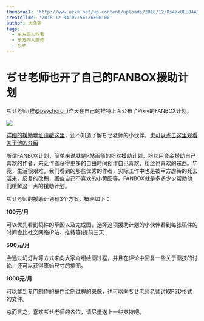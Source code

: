 ```yaml
---
thumbnail: 'http://www.uzkk.net/wp-content/uploads/2018/12/Ds4axUEU8AA7tWA-825x510.jpg'
createTime: '2018-12-04T07:56:26+00:00'
author: 大乌冬
tags:
  - 东方同人作者
  - 东方同人画师
  - ぢせ
---
```


# ぢせ老师也开了自己的FANBOX援助计划

ぢせ老师([推@psychoron](https://twitter.com/psychoron))昨天在自己的推特上面公布了Pixiv的FANBOX计划。

![](http://www.uzkk.net/wp-content/uploads/2018/12/Clipboard02.gif)

[详细的援助地址请戳这里](https://www.pixiv.net/fanbox/creator/4790)，还不知道了解ぢせ老师的小伙伴，[也可以点击这里观看关于他的介绍](http://www.uzkk.net/?p=809)

所谓FANBOX计划，简单来说就是P站画师的粉丝援助计划，粉丝用资金援助自己喜欢的作者，来让作者获得更多的自由时间创作自己喜欢、粉丝也喜欢的东西。毕竟，生活很艰难，我们看到的那些优秀的作者，实际工作中也是被甲方虐待的死去活来，反复的改稿，画些自己不喜欢的小黄图等。FANBOX就是多多少少帮助他们缓解这一点的援助计划。

ぢせ老师的援助计划有3个方案，概略如下：

**100元/月**

可以优先看到稿件的草图以及完成图，选择这项援助计划的小伙伴看到每张稿件的时间会比社交网络(P站、推特等)提前三天

**500元/月**

会通过幻灯片等方式来向大家介绍绘画过程，并且在评论中回复一些关于画技的讨论，还可以获得原始尺寸的插图。

**1000元/月**

可以拿到专门制作的稿件绘制过程的录像，也可以向ぢせ老师老师讨取PSD格式的文件。

总而言之，喜欢ぢせ老师的各位，请尽量送上一些支持吧。

